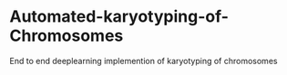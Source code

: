 # Automated-karyotyping-of-Chromosomes
End to end deeplearning implemention of karyotyping of chromosomes
